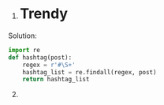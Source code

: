 1. # Trendy
Solution:
```python
import re
def hashtag(post):
	regex = r'#\S+'
	hashtag_list = re.findall(regex, post)
	return hashtag_list
 ```



2. 

